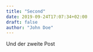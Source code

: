 ```yaml
---
title: "Second"
date: 2019-09-24T17:07:34+02:00
draft: false
author: "John Doe"
---
```


Und der zweite Post